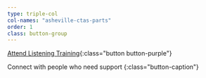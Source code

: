 ```yaml
---
type: triple-col
col-names: "asheville-ctas-parts"
order: 1
class: button-group
---
```


[Attend Listening Training](/listening-training/){:class="button button-purple"}

Connect with people who need support
{:class="button-caption"}